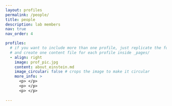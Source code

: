 ```yaml
---
layout: profiles
permalink: /people/
title: people
description: lab members
nav: true
nav_order: 4

profiles:
  # if you want to include more than one profile, just replicate the following block
  # and create one content file for each profile inside _pages/
  - align: right
    image: prof_pic.jpg
    content: about_einstein.md
    image_circular: false # crops the image to make it circular
    more_info: >
      <p> </p>
      <p> </p>
      <p> </p>
  
---
```

